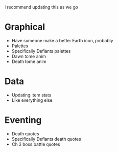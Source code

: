 I recommend updating this as we go

# Graphical

- Have someone make a better Earth icon, probably
- Palettes
- Specifically Defiants palettes
- Dawn tome anim
- Death tome anim

# Data

- Updating item stats
- Like everything else

# Eventing

- Death quotes
- Specifically Defiants death quotes
- Ch 3 boss battle quotes